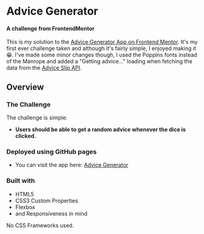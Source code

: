 # Advice Generator 
#### A challenge from FrontendMentor

This is my solution to the [Advice Generator App on Frontend Mentor](https://www.frontendmentor.io/challenges/advice-generator-app-QdUG-13db). It's my first ever challenge taken and although it's fairly simple, I enjoyed making it :grin:. I've made some minor changes though, I used the Poppins fonts instead of the Manrope and added a "Getting advice..." loading when fetching the data from the [Advice Slip API](https://api.adviceslip.com).

## Overview

### The Challenge

The challenge is simple:

- **Users should be able to get a random advice whenever the dice is clicked.**

### Deployed using GitHub pages

- You can visit the app here: [Advice Generator](https://rawmayo.github.io/advice-generator/)

### Built with

- HTML5 
- CSS3 Custom Properties
- Flexbox
- and Responsiveness in mind

No CSS Frameworks used.

